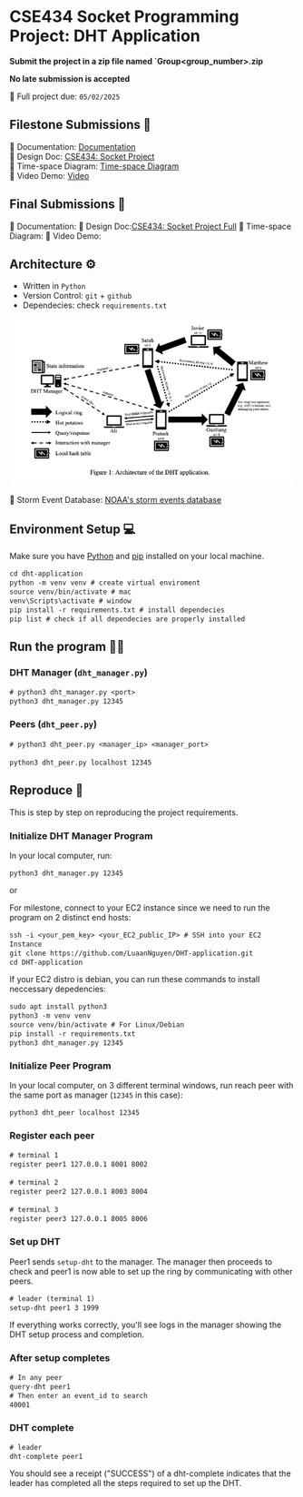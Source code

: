 # CSE434 Socket Programming Project: DHT Application

**Submit the project in a zip file named `Group<group_number>.zip**

**No late submission is accepted**

📆 Full project due: `05/02/2025`

## Filestone Submissions 📑

📌 Documentation: [Documentation](https://docs.google.com/document/d/1zdzy2W98iVG3k-rULQHCNX07EMCQG1knNZorXkv003U/edit?tab=t.0)  
📌 Design Doc: [CSE434: Socket Project](https://docs.google.com/document/d/1zIXYn8LTUxaovb8iLyP6x7aYPeaWQDtc4o6muHAUQH4/edit?tab=t.0#heading=h.mz71e5s6w1lg)  
📌 Time-space Diagram: [Time-space Diagram](https://docs.google.com/presentation/d/1ufCHWC4uRkZ89WrBdrQZOXyu7C4mGx7TVxSi8UaxVyE/edit#slide=id.p)  
📌 Video Demo: [Video](https://youtu.be/R7nA6OKfetA)

## Final Submissions 📑

📌 Documentation:
📌 Design Doc:[CSE434: Socket Project Full](https://docs.google.com/document/d/1zIXYn8LTUxaovb8iLyP6x7aYPeaWQDtc4o6muHAUQH4/edit?tab=t.0)
📌 Time-space Diagram:
📌 Video Demo:

## Architecture ⚙️

- Written in `Python`
- Version Control: `git` + `github`
- Dependecies: check `requirements.txt`

![Architecture](architecture.png)

💽 Storm Event Database: [NOAA's storm events database](https://www.ncdc.noaa.gov/stormevents/)

## Environment Setup 💻

Make sure you have [Python](https://www.python.org/downloads/) and [pip](https://pip.pypa.io/en/stable/installation/) installed on your local machine.

```
cd dht-application
python -m venv venv # create virtual enviroment
source venv/bin/activate # mac
venv\Scripts\activate # window
pip install -r requirements.txt # install dependecies
pip list # check if all dependecies are properly installed
```

## Run the program 🏋️‍♀️

### DHT Manager (`dht_manager.py`)

```
# python3 dht_manager.py <port>
python3 dht_manager.py 12345
```

### Peers (`dht_peer.py`)

```
# python3 dht_peer.py <manager_ip> <manager_port>

python3 dht_peer.py localhost 12345

```

## Reproduce 🎯

This is step by step on reproducing the project requirements.

### Initialize DHT Manager Program

In your local computer, run:

```
python3 dht_manager.py 12345
```

or

For milestone, connect to your EC2 instance since we need to run the program on 2 distinct end hosts:

```
ssh -i <your_pem_key> <your_EC2_public_IP> # SSH into your EC2 Instance
git clone https://github.com/LuaanNguyen/DHT-application.git
cd DHT-application
```

If your EC2 distro is debian, you can run these commands to install neccessary depedencies:

```
sudo apt install python3
python3 -m venv venv
source venv/bin/activate # For Linux/Debian
pip install -r requirements.txt
python3 dht_manager.py 12345
```

### Initialize Peer Program

In your local computer, on 3 different terminal windows, run reach peer with the same port as manager (`12345` in this case):

```
python3 dht_peer localhost 12345
```

### Register each peer

```
# terminal 1
register peer1 127.0.0.1 8001 8002

# terminal 2
register peer2 127.0.0.1 8003 8004

# terminal 3
register peer3 127.0.0.1 8005 8006
```

### Set up DHT

Peer1 sends `setup-dht` to the manager. The manager then proceeds to check and peer1 is now able to set up the ring by communicating with other peers.

```
# leader (terminal 1)
setup-dht peer1 3 1999
```

If everything works correctly, you'll see logs in the manager showing the DHT setup process and completion.

### After setup completes

```
# In any peer
query-dht peer1
# Then enter an event_id to search
40001
```

### DHT complete

```
# leader
dht-complete peer1
```

You should see a receipt ("SUCCESS") of a dht-complete indicates that the leader has completed all the steps required to set up the DHT.
